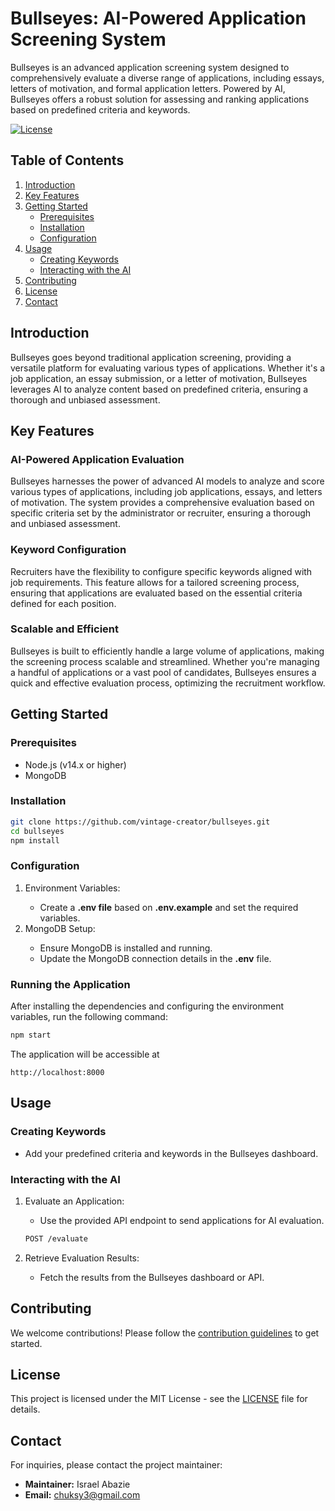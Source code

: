 <!-- Project Title -->
<h1>Bullseyes: AI-Powered Application Screening System</h1>

<!-- Project Description -->
<p>
  Bullseyes is an advanced application screening system designed to comprehensively evaluate a diverse range of applications, including essays, letters of motivation, and formal application letters. Powered by AI, Bullseyes offers a robust solution for assessing and ranking applications based on predefined criteria and keywords.
</p>

<!-- License Badge -->
<p>
  <a href="https://github.com/vintage-creator/bullseyes/blob/main/LICENSE"><img alt="License" src="https://img.shields.io/github/license/vintage-creator/bullseyes" /></a>
</p>

<!-- Table of Contents -->
<h2>Table of Contents</h2>

1. [Introduction](#introduction)
2. [Key Features](#key-features)
3. [Getting Started](#getting-started)
   - [Prerequisites](#prerequisites)
   - [Installation](#installation)
   - [Configuration](#configuration)
4. [Usage](#usage)
   - [Creating Keywords](#creating-keywords)
   - [Interacting with the AI](#interacting-with-the-ai)
5. [Contributing](#contributing)
6. [License](#license)
7. [Contact](#contact)

<!-- Introduction Section -->
<h2 id="introduction">Introduction</h2>
<p>
Bullseyes goes beyond traditional application screening, providing a versatile platform for evaluating various types of applications. Whether it's a job application, an essay submission, or a letter of motivation, Bullseyes leverages AI to analyze content based on predefined criteria, ensuring a thorough and unbiased assessment.
</p>

<!-- Features Section -->
<h2 id="key-features">Key Features</h2>
<h3>AI-Powered Application Evaluation</h3>
Bullseyes harnesses the power of advanced AI models to analyze and score various types of applications, including job applications, essays, and letters of motivation. The system provides a comprehensive evaluation based on specific criteria set by the administrator or recruiter, ensuring a thorough and unbiased assessment.

<h3>Keyword Configuration</h3>
Recruiters have the flexibility to configure specific keywords aligned with job requirements. This feature allows for a tailored screening process, ensuring that applications are evaluated based on the essential criteria defined for each position.

<h3>Scalable and Efficient</h3>
Bullseyes is built to efficiently handle a large volume of applications, making the screening process scalable and streamlined. Whether you're managing a handful of applications or a vast pool of candidates, Bullseyes ensures a quick and effective evaluation process, optimizing the recruitment workflow.

<!-- Getting Started Section -->
<h2 id="getting-started">Getting Started</h2>

<h3 id="prerequisites">Prerequisites</h3>

- Node.js (v14.x or higher)
- MongoDB

<h3>Installation</h3>

```bash
git clone https://github.com/vintage-creator/bullseyes.git
cd bullseyes
npm install
```

<h3 id="configuration">Configuration</h3>
<ol>
<li>Environment Variables:</li>
<ul>
<li>Create a <b>.env file</b> based on <b>.env.example</b> and set the required variables.</li>
</ul>
<li>MongoDB Setup:</li>
<ul>
<li>Ensure MongoDB is installed and running.</li>
<li>Update the MongoDB connection details in the <b>.env</b> file.</li>
</ul>
</ol>
<h3>Running the Application</h3>
After installing the dependencies and configuring the environment variables, run the following command:

```bash
npm start
```

<p>The application will be accessible at <pre><code>http://localhost:8000</code></pre></p>

<!-- Usage Section -->
<h2 id="usage">Usage</h2>
<h3 id="creating-keywords">Creating Keywords</h3>
<ul>
<li>Add your predefined criteria and keywords in the Bullseyes dashboard.</li>
</ul>
<h3 id="interacting-with-the-ai">Interacting with the AI</h3>
<ol>
<li>Evaluate an Application:</li>
<ul>
<li>Use the provided API endpoint to send applications for AI evaluation.</li>
</ul>

```bash
POST /evaluate
```

<li>Retrieve Evaluation Results:</li>
<ul>
<li>Fetch the results from the Bullseyes dashboard or API.</li>
</ul>
</ol>

<!-- Contributing Section -->
<h2 id="contributing">Contributing</h2>
<p>We welcome contributions! Please follow the <a href="">contribution guidelines</a> to get started.</p>

<!-- License Section -->
<h2 id="license">License</h2>
<p>This project is licensed under the MIT License - see the <a href="https://github.com/vintage-creator/bullseyes/blob/main/LICENSE">LICENSE</a> file for details.</p>

<!-- Contact Section -->
<h2 id="contact">Contact</h2>
<p>For inquiries, please contact the project maintainer:</p>
<ul>
<li><b>Maintainer:</b> Israel Abazie</li>
<li><b>Email:</b> <a href="mailto:chuksy3@gmail.com">chuksy3@gmail.com</a></li>
